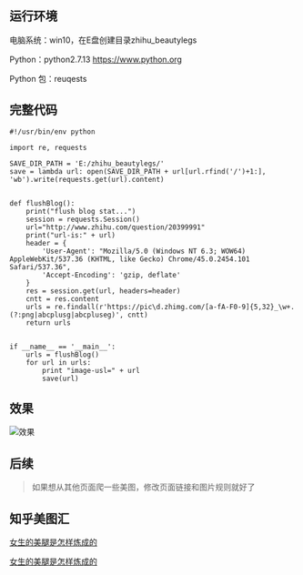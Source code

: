 ## 运行环境

电脑系统：win10，在E盘创建目录zhihu_beautylegs

Python：python2.7.13  https://www.python.org

Python 包：reuqests


## 完整代码
```
#!/usr/bin/env python

import re, requests

SAVE_DIR_PATH = 'E:/zhihu_beautylegs/'
save = lambda url: open(SAVE_DIR_PATH + url[url.rfind('/')+1:], 'wb').write(requests.get(url).content)


def flushBlog():
    print("flush blog stat...")
    session = requests.Session()
    url="http://www.zhihu.com/question/20399991"
    print("url-is:" + url)
    header = {
        'User-Agent': "Mozilla/5.0 (Windows NT 6.3; WOW64) AppleWebKit/537.36 (KHTML, like Gecko) Chrome/45.0.2454.101 Safari/537.36",
        'Accept-Encoding': 'gzip, deflate'
    }
    res = session.get(url, headers=header)
    cntt = res.content
    urls = re.findall(r'https://pic\d.zhimg.com/[a-fA-F0-9]{5,32}_\w+.(?:png|abcplusg|abcpluseg)', cntt)
    return urls


if __name__ == '__main__':
    urls = flushBlog()
    for url in urls:
        print "image-usl=" + url
        save(url)

```

## 效果
![效果](http://olx1ji9hn.bkt.clouddn.com/image/zhihu_imgs_legs.png)

## 后续
> 如果想从其他页面爬一些美图，修改页面链接和图片规则就好了

## 知乎美图汇
[女生的美腿是怎样炼成的](https://www.zhihu.com/question/20399991/answer/149658934)

[女生的美腿是怎样炼成的](https://www.zhihu.com/question/20399991)